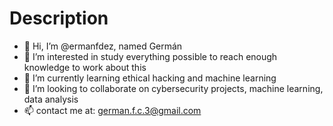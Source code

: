 # Description
- 👋 Hi, I’m @ermanfdez, named Germán
- 👀 I’m interested in study everything possible to reach enough knowledge to work about this
- 🌱 I’m currently learning ethical hacking and machine learning
- 💞️ I’m looking to collaborate on cybersecurity projects, machine learning, data analysis
- 📫 contact me at: german.f.c.3@gmail.com
